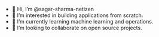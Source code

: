 - 👋 Hi, I’m @sagar-sharma-netizen
- 👀 I’m interested in building applications from scratch.
- 🌱 I’m currently learning machine learning and operations.
- 💞️ I’m looking to collaborate on open source projects.

<!---
sagar-sharma-netizen/sagar-sharma-netizen is a ✨ special ✨ repository because its `README.md` (this file) appears on your GitHub profile.
You can click the Preview link to take a look at your changes.
--->
